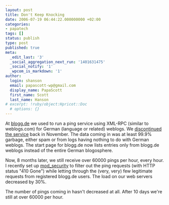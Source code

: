 ```yaml
---
layout: post
title: Don't Keep Knocking
date: 2006-07-19 06:44:22.000000000 +02:00
categories:
- papatech
tags: []
status: publish
type: post
published: true
meta:
  _edit_last: '3'
  _social_aggregation_next_run: '1401631475'
  _social_notify: '1'
  _wpcom_is_markdown: '1'
author:
  login: shanson
  email: papascott-wp@gmail.com
  display_name: PapaScott
  first_name: Scott
  last_name: Hanson
# excerpt: !ruby/object:Hpricot::Doc
  # options: {}
---
```

<p>At <a href="http://blogg.de/">blogg.de</a> we used to run a ping service using XML-RPC (similar to weblogs.com) for German (language or related) weblogs. We <a href="http://blogworkorange.de/eintrag.php?id=87">discontinued the service</a> back in November. The data coming in was at least 99.9% garbage, either spam or from logs having nothing to do with German weblogs. The start page for blogg.de now lists entries only from blogg.de weblogs instead of the entire German blogosphere.</p>
<p>Now, 8 months later, we still receive over 60000 pings per hour, every hour. I recently set up <a href="http://www.modsecurity.org/">mod&#95;security</a> to filter out the ping requests (with HTTP status "410 Gone") while letting through the (very, very) few legitimate requests from registered blogg.de users. The load on our web servers decreased by 30%.</p>
<p>The number of pings coming in hasn't decreased at all. After 10 days we're still at over 60000 per hour.</p>
